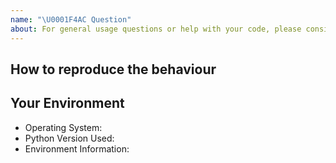 ```yaml
---
name: "\U0001F4AC Question"
about: For general usage questions or help with your code, please consider posting on Stack Overflow instead. And please check the [FAQ](https://github.com/chakki-works/doccano/wiki/Frequently-Asked-Questions) before.
---
```


## How to reproduce the behaviour
<!-- Include a code example or the steps that led to the problem. Please try to be as specific as possible. -->

## Your Environment
<!-- Include details of your environment. -->

* Operating System:
* Python Version Used:
* Environment Information:
